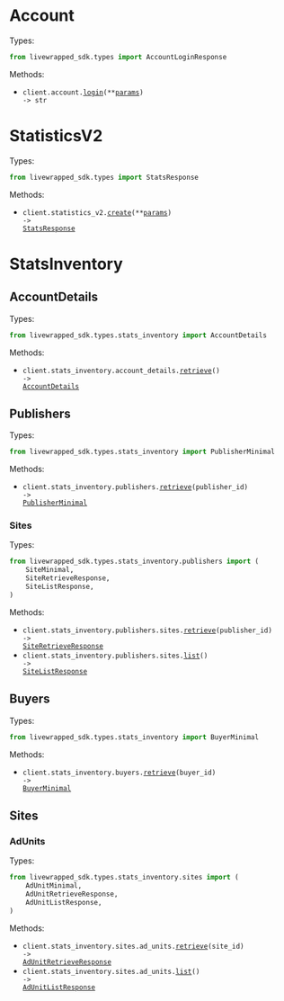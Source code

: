 # Account

Types:

```python
from livewrapped_sdk.types import AccountLoginResponse
```

Methods:

- <code title="post /Account/login">client.account.<a href="./src/livewrapped_sdk/resources/account.py">login</a>(\*\*<a href="src/livewrapped_sdk/types/account_login_params.py">params</a>) -> str</code>

# StatisticsV2

Types:

```python
from livewrapped_sdk.types import StatsResponse
```

Methods:

- <code title="post /Statistics">client.statistics_v2.<a href="./src/livewrapped_sdk/resources/statistics_v2.py">create</a>(\*\*<a href="src/livewrapped_sdk/types/statistics_v2_create_params.py">params</a>) -> <a href="./src/livewrapped_sdk/types/stats_response.py">StatsResponse</a></code>

# StatsInventory

## AccountDetails

Types:

```python
from livewrapped_sdk.types.stats_inventory import AccountDetails
```

Methods:

- <code title="get /StatsInventory/accountdetails">client.stats_inventory.account_details.<a href="./src/livewrapped_sdk/resources/stats_inventory/account_details.py">retrieve</a>() -> <a href="./src/livewrapped_sdk/types/stats_inventory/account_details.py">AccountDetails</a></code>

## Publishers

Types:

```python
from livewrapped_sdk.types.stats_inventory import PublisherMinimal
```

Methods:

- <code title="get /StatsInventory/publisher/{publisherId}">client.stats_inventory.publishers.<a href="./src/livewrapped_sdk/resources/stats_inventory/publishers/publishers.py">retrieve</a>(publisher_id) -> <a href="./src/livewrapped_sdk/types/stats_inventory/publisher_minimal.py">PublisherMinimal</a></code>

### Sites

Types:

```python
from livewrapped_sdk.types.stats_inventory.publishers import (
    SiteMinimal,
    SiteRetrieveResponse,
    SiteListResponse,
)
```

Methods:

- <code title="get /StatsInventory/publisher/{publisherId}/site">client.stats_inventory.publishers.sites.<a href="./src/livewrapped_sdk/resources/stats_inventory/publishers/sites.py">retrieve</a>(publisher_id) -> <a href="./src/livewrapped_sdk/types/stats_inventory/publishers/site_retrieve_response.py">SiteRetrieveResponse</a></code>
- <code title="get /StatsInventory/publisher/site">client.stats_inventory.publishers.sites.<a href="./src/livewrapped_sdk/resources/stats_inventory/publishers/sites.py">list</a>() -> <a href="./src/livewrapped_sdk/types/stats_inventory/publishers/site_list_response.py">SiteListResponse</a></code>

## Buyers

Types:

```python
from livewrapped_sdk.types.stats_inventory import BuyerMinimal
```

Methods:

- <code title="get /StatsInventory/buyer/{buyerId}">client.stats_inventory.buyers.<a href="./src/livewrapped_sdk/resources/stats_inventory/buyers.py">retrieve</a>(buyer_id) -> <a href="./src/livewrapped_sdk/types/stats_inventory/buyer_minimal.py">BuyerMinimal</a></code>

## Sites

### AdUnits

Types:

```python
from livewrapped_sdk.types.stats_inventory.sites import (
    AdUnitMinimal,
    AdUnitRetrieveResponse,
    AdUnitListResponse,
)
```

Methods:

- <code title="get /StatsInventory/site/{siteId}/adunit">client.stats_inventory.sites.ad_units.<a href="./src/livewrapped_sdk/resources/stats_inventory/sites/ad_units.py">retrieve</a>(site_id) -> <a href="./src/livewrapped_sdk/types/stats_inventory/sites/ad_unit_retrieve_response.py">AdUnitRetrieveResponse</a></code>
- <code title="get /StatsInventory/site/adunit">client.stats_inventory.sites.ad_units.<a href="./src/livewrapped_sdk/resources/stats_inventory/sites/ad_units.py">list</a>() -> <a href="./src/livewrapped_sdk/types/stats_inventory/sites/ad_unit_list_response.py">AdUnitListResponse</a></code>
